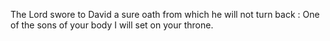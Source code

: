 The Lord swore to David a sure oath from which he will not turn back : One of the sons of your body I will set on your throne.
